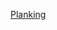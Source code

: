 ---
layout: post
wordpress_id: 1140
wordpress_url: http://noesbueno.com/archives/1140
date: '2011-06-01 09:01:06 -0500'
date_gmt: '2011-06-01 14:01:06 -0500'
body: |
  <p><a href="http://www.thehighdefinite.com/2011/05/planking/">Planking</a></p>
---